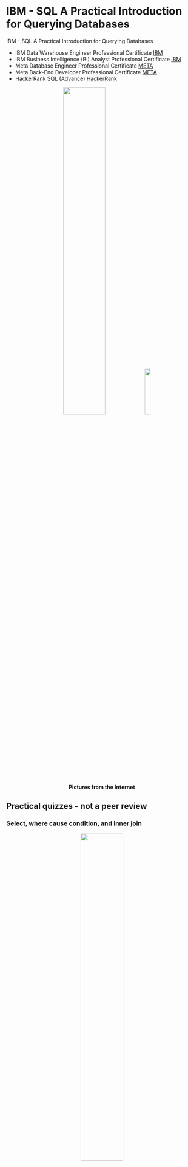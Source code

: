 # IBM - SQL A Practical Introduction for Querying Databases
IBM - SQL A Practical Introduction for Querying Databases

* IBM Data Warehouse Engineer Professional Certificate [IBM]( https://github.com/jkaewprateep/Portfolio/blob/main/Coursera%204K7JZCI2I9XO.pdf )
* IBM Business Intelligence (BI) Analyst Professional Certificate [IBM]( https://github.com/jkaewprateep/Portfolio/blob/main/Coursera%200QO1U1C6S867.pdf )
* Meta Database Engineer Professional Certificate [META]( https://github.com/jkaewprateep/Portfolio/blob/main/Coursera%20VVUULL2PK26V.pdf )
* Meta Back-End Developer Professional Certificate [META]( https://coursera.org/share/bc30f508bcf68936d9028e9d0d6b9dfc )
* HackerRank SQL (Advance) [HackerRank]( https://www.hackerrank.com/certificates/f225fa371510 )

<p align="center" width="100%">
    <img width="47%" src="https://github.com/jkaewprateep/IBM---SQL-A-Practical-Introduction-for-Querying-Databases/blob/main/IBM%20-%20SQL%20A%20Practical%20Introduction%20for%20Querying%20Databases%20instructor.png">
    <img width="17.63%" src="https://github.com/jkaewprateep/IBM---SQL-A-Practical-Introduction-for-Querying-Databases/blob/main/kid_29.jpg"> </br>
    <b> Pictures from the Internet </b> </br>
</p>

## Practical quizzes - not a peer review ##

### Select, where cause condition, and inner join ###
<p align="center" width="100%">
    <img width="47%" src="https://github.com/jkaewprateep/IBM---SQL-A-Practical-Introduction-for-Querying-Databases/blob/main/kid_35.jpg"> </br>
    <b> Pictures from the Internet </b> </br>
</p>

🧸💬 There are many names I recognize from this game somebody says it is tele-games, overy as shape and catch-n-tail where they are developed into some meaningful word and action to find the friend who needs most help to track the line. In the game selection create by turn player enter and leave of the filter made by two children older apply to selection tail player from the same line. </br> 
🐯💬 We have traditional-brands that sound the same to catch and become the group leader of the same business. </br> 

```
# Q1 List the case number, type of crime and community area for all crimes in community area number 18.
# SELECT * FROM chicago_socioeconomic_data WHERE `COMMUNITY_AREA_NUMBER` = 18;
# SELECT * FROM chicago_crime
# SELECT * FROM chicago_public_schools

# area
SELECT * FROM chicago_public_schools A INNER JOIN ( SELECT * FROM chicago_socioeconomic_data ) B
	ON A.COMMUNITY_AREA_NUMBER = B.COMMUNITY_AREA_NUMBER
;
```

### Select, where cause condition, and left join ###
<p align="center" width="100%">
    <img width="37%" src="https://github.com/jkaewprateep/IBM---SQL-A-Practical-Introduction-for-Querying-Databases/blob/main/cat_02.png"> </br>
    <b> Pictures from the Internet </b> </br>
</p>

🐑💬 ➰ By each recording process primarily from the left side finding relation records by selecting condition on the right side, they are processed by iteration and target table process at the same time because using join with condition and sub-query are processes separate from the primary SQL statement by default. </br>
🐐💬 There is a process time delay response to confirm the process running and continuing and the database may require temporary tables, query cache, disk space, or memory to perform a long query. In guarantee mode no result return but in first answer you have some information from the query return and may not completed of the result set but they will have some descrtiption and warning message programmer and database administrators need to handle it correct behaviour. </br>

```
# Q2 List all crimes that took place at a school. Include case number, crime type and community name.

SELECT * FROM chicago_crime A LEFT JOIN ( SELECT * FROM chicago_socioeconomic_data ) B
	ON A.COMMUNITY_AREA_NUMBER = B.COMMUNITY_AREA_NUMBER
;
```

### Select, where cause condition, and left join sub-query ###
<p align="center" width="100%">
    <img width="47%" src="https://github.com/jkaewprateep/IBM---SQL-A-Practical-Introduction-for-Querying-Databases/blob/main/cat_01.png"> </br>
    <b> Pictures from the Internet </b> </br>
</p>

🦭💬 There are small to large datasets and they have different time query result returns by default this technique will have the answer when both sub-queries have the result set and perform outer join operation and filter for the results. There are possible errors when one or a required sub-query are not return the answer if the sib-query are not the main objective it may be left blank without error or message because database caches need to respond in query time fashionally as the other sub-queries that is known problem when we joined multiple tables from different sources and communication method. A driver and database cache perform work this way and refresh database caches to refresh the fetching result and start filling into the resultset to have the full answer. Refresh caches is not the method but the selection mode is the data return guarantee. </br>
🦁💬 We saved time by requesting audit reports that required detail and reference numbers and you can work at a single time with full joined conditions for both standard and audit reports. </br>

```
# Q3 For the communities of Oakland, Armour Square, Edgewater and CHICAGO list the associated
# community_area_numbers and the case_numbers.

SELECT * FROM chicago_crime A LEFT JOIN ( SELECT * FROM `chicago_socioeconomic_data` WHERE COMMUNITY_AREA_NAME
	IN ( 'Oakland', 'Armour Square', 'Edgewater', 'Chicago Lawn' )) B
	ON A.COMMUNITY_AREA_NUMBER = B.COMMUNITY_AREA_NUMBER
;
```

### Create table view object ###
<p align="center" width="100%">
    <img width="40%" src="https://github.com/jkaewprateep/IBM---SQL-A-Practical-Introduction-for-Querying-Databases/blob/main/needle_practice_01.jpg"> </br>
    <b> Pictures from the Internet </b> </br>
</p>

🐨🎁🎵🎶 A composite view is the structure of data selection, filters, joined, transform, merged, and display capable of multiple purposes. Portability, flexibility, parameterize, and data format standardized return as resultset or records, it is composite views because they can composed of multiple selection views to create a usability matrix for evaluation and performance tuning of query and database from user work adaptations and requirements. </br>
👧💬 🎈 The composite view can be selected from the database table, incremental database table, system table, and SQL selectable objects when applied with a filter some tasks can be performed by the user and controlled by user permissions accessibility for the particular material views or composite views object with high-performance design by the database administrator, sources control, users permission groups, database object limitation, and exporting level. </br>
🐐💬 You just cannot copy values from the result set to return in the SQL database administrator tool or its IDE because of an experienced database administrator, it is an observation meeting for IT project requirements surveys. </br>

```
CREATE VIEW view_chicagopublicschools(
    School_Name, Safety_Rating, Family_Rating, Environment_Rating, Instruction_Rating,
    Leaders_Rating, Teachers_Rating
    )
AS SELECT ALL `NAME_OF_SCHOOL`, `Safety_Icon`, `Family_Involvement_Icon`, `Environment_Icon`,
	`Instruction_Icon`, `Leaders_Icon`, `Teachers_Icon` FROM chicago_public_schools

SELECT `School_Name`, `Teachers_Rating` FROM view_chicagopublicschools
;
```

### Select and switch-cases conditions in the programming store PROCEDURE ###
<p align="center" width="100%">
    <img width="47%" src="https://github.com/jkaewprateep/IBM---SQL-A-Practical-Introduction-for-Querying-Databases/blob/main/cat_03.png"> </br>
    <b> Pictures from the Internet </b> </br>
</p>

💃( 👩‍🏫 )💬 SQL query needs to perform performance evaluation and selecting conditions indent display and/or create as switch-cases condition and monitor logging debugging of switch-cases condition for problem solution debugging of SQL selection message communications. </br>
🦤💬 Not all conditions can perform switch-case they are singular problems, and common and unique, the steps to procedure guarantee the tasks contained inside perform priority, logging of the input and results or debugging setting for evaluation backlog or performance improvement forward into the future. </br>

```
DELIMITER //
CREATE PROCEDURE UPDATE_LEADERS_SCORE 
(
   in_School_ID varchar(128),
   in_Leader_Score varchar(128)
) 
BEGIN 

DECLARE ICON VARCHAR(50);
DECLARE TEMP_ICON VARCHAR(50);

SELECT Leaders_Icon 
FROM chicago_public_schools
WHERE in_School_ID = School_ID LIMIT 1
INTO TEMP_ICON;

SELECT (
    CASE 
        WHEN in_Leader_Score > 80 AND in_Leader_Score THEN 'Very strong'
        WHEN in_Leader_Score > 60 AND in_Leader_Score <= 79 THEN 'Strong'
        WHEN in_Leader_Score > 40 AND in_Leader_Score <= 59 THEN 'Average'
        WHEN in_Leader_Score > 20 AND in_Leader_Score <= 39 THEN 'Weak'
        WHEN in_Leader_Score >  0 AND in_Leader_Score <= 19 THEN 'Very Weak'
        ELSE TEMP_ICON
    END) INTO ICON;

UPDATE chicago_public_schools
SET Leaders_Icon = ICON
WHERE in_School_ID = School_ID; 

SELECT School_ID, Leaders_Icon 
FROM chicago_public_schools
WHERE in_School_ID = School_ID; 

COMMIT;
END
```

### Select min-max from the remote data table ###
<p align="center" width="100%">
    <img width="47%" src="https://github.com/jkaewprateep/IBM---SQL-A-Practical-Introduction-for-Querying-Databases/blob/main/cat_04.jpg"> </br>
    <b> Pictures from the Internet </b> </br>
</p>

🧸💬 Aggregation on the remote table is one problem of the SQL selection performance because the SQL statement needs evaluation of the remote table finish to perform continue overall task and when this solution is introduced the local aggregate table, indexes, and statistics tables are created to perform the required operation by the required value and they can re-evaluation same as an application in some working place. There is a demand to create order and file the order into the cargo when we do not know exact number of quality but a chunk of cattrage can estimate number quantity and complete the exact number. </br>
🐑💬 ➰ We cannot make synchronized tables because they are controlled and the system performance of the cargo is the fastest lane, catching up with the speed for the same weight of integration. </br>

```
# Q9 Use a sub-query to determine which Community Area has the least value for school Safety Score?

SELECT * FROM "PYV10949".chicago_public_schools 
WHERE "SAFETY_SCORE" = ( SELECT MIN("SAFETY_SCORE") 
FROM "PYV10949".chicago_public_schools 
WHERE "SAFETY_SCORE" > 0 )
;
```

### Select data column value from the existence of value in the target data table ###
<p align="center" width="100%">
    <img width="47%" src="https://github.com/jkaewprateep/IBM---SQL-A-Practical-Introduction-for-Querying-Databases/blob/main/cat_05.jpg"> </br>
    <b> Pictures from the Internet </b> </br>
</p>

🦭💬 Evaluation needs to be performed after the SQL statement but categorization can be performed it before some applications apply the technique of database categorization by using a database filter with a database record trigger or interaction by category table using application or database process. This method helps determine the categorize faster but you need to be aware of the condition of the primary and secondary categorize because full records are required of both categorized groups and their description. </br>

```
# Q10 [Without using an explicit JOIN operator]
	Find the Per Capita Income of the Community Area which has a school Safety Score of 1.

SELECT "PER_CAPITA_INCOME" FROM "PYV10949".chicago_census_data
	WHERE "COMMUNITY_AREA_NUMBER" IN ( SELECT "COMMUNITY_AREA_NUMBER"
		FROM "PYV10949".chicago_public_schools WHERE "SAFETY_SCORE" = 1 )
;
```

---

## Practical quizzes - not a peer review, SQL joining ##

### Select, inner join and where cause conditions ###

```
--- Query1A ---
select E.F_NAME,E.L_NAME, JH.START_DATE 
	from EMPLOYEES as E 
	INNER JOIN JOB_HISTORY as JH on E.EMP_ID=JH.EMPL_ID 
	where E.DEP_ID ='5'
;
```

### Select, inner join and where cause conditions with multiple columns matching ###

```
--- Query1B ---	
select E.F_NAME,E.L_NAME, JH.START_DATE, J.JOB_TITLE 
	from EMPLOYEES as E 
	INNER JOIN JOB_HISTORY as JH on E.EMP_ID=JH.EMPL_ID 
	INNER JOIN JOBS as J on E.JOB_ID=J.JOB_IDENT
	where E.DEP_ID ='5'
;
```

### Select, and left outer join ###

```
--- Query 2A ---
select E.EMP_ID,E.L_NAME,E.DEP_ID,D.DEP_NAME
	from EMPLOYEES AS E 
	LEFT OUTER JOIN DEPARTMENTS AS D ON E.DEP_ID=D.DEPT_ID_DEP
;
```

### Select, left outer join and where conditions ###

```
--- Query 2B ---
select E.EMP_ID,E.L_NAME,E.DEP_ID,D.DEP_NAME
	from EMPLOYEES AS E 
	LEFT OUTER JOIN DEPARTMENTS AS D ON E.DEP_ID=D.DEPT_ID_DEP 
	where YEAR(E.B_DATE) < 1980
;
```

### Select, inner join and where conditions ###

```
--- alt Query 2B ---
select E.EMP_ID,E.L_NAME,E.DEP_ID,D.DEP_NAME
	from EMPLOYEES AS E 
	INNER JOIN DEPARTMENTS AS D ON E.DEP_ID=D.DEPT_ID_DEP 
	where YEAR(E.B_DATE) < 1980
;
```

### Select, left outer join and where conditions ###

```
--- Query 2C ---
select E.EMP_ID,E.L_NAME,E.DEP_ID,D.DEP_NAME
	from EMPLOYEES AS E 
	LEFT OUTER JOIN DEPARTMENTS AS D ON E.DEP_ID=D.DEPT_ID_DEP 
	AND YEAR(E.B_DATE) < 1980
;
```

### UNION sub-queries, joining ###

```
--- Query 3A ---

select E.F_NAME,E.L_NAME,D.DEP_NAME
	from EMPLOYEES AS E 
	LEFT OUTER JOIN DEPARTMENTS AS D ON E.DEP_ID=D.DEPT_ID_DEP

UNION

select E.F_NAME,E.L_NAME,D.DEP_NAME
	from EMPLOYEES AS E 
	RIGHT OUTER JOIN DEPARTMENTS AS D ON E.DEP_ID=D.DEPT_ID_DEP
;
```

### UNION sub-queries, joining on multiple matching conditions ###

```
--- Query 3B ---
select E.F_NAME,E.L_NAME,D.DEPT_ID_DEP, D.DEP_NAME
	from EMPLOYEES AS E 
	LEFT OUTER JOIN DEPARTMENTS AS D ON E.DEP_ID=D.DEPT_ID_DEP AND E.SEX = 'M'


UNION

select E.F_NAME,E.L_NAME,D.DEPT_ID_DEP, D.DEP_NAME
	from EMPLOYEES AS E 
	RIGHT OUTER JOIN DEPARTMENTS AS D ON E.DEP_ID=D.DEPT_ID_DEP AND E.SEX = 'M'
;
```

### Select, left outer join and where conditions ###

```
--- alt Query 3B ---
select E.F_NAME,E.L_NAME,D.DEPT_ID_DEP, D.DEP_NAME
	from EMPLOYEES AS E 
	LEFT OUTER JOIN DEPARTMENTS AS D ON E.DEP_ID=D.DEPT_ID_DEP AND E.SEX = 'M'
;
```
